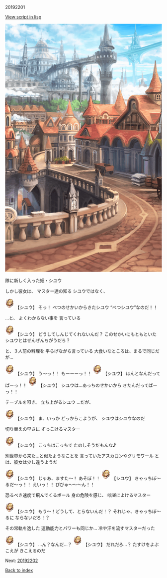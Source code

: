 20192201

[View script in lisp](../scripts/20192201.txt)

![town.png](../images/backgrounds/town.png)

隊に新しく入った姫・シユウ

しかし彼女は、
マスター達の知る
シユウではなく、

<img src="../images/units/201921.png" alt="201921.png" height="34"/>
【シユウ】
そっ！
べつのせかいからきたシユウ
“べつシユウ”なのだ！！

…と、
よくわからない事を
言っている

<img src="../images/units/201921.png" alt="201921.png" height="34"/>
【シユウ】
どうしてしんじてくれないんだ？
このせかいにもともといた
シユウとはぜんぜんちがうだろ？

と、３人前の料理を
平らげながら言っている
大食いなところは、まるで同じだが…

<img src="../images/units/201921.png" alt="201921.png" height="34"/>
【シユウ】
う～っ！！
もーーーっ！！

<img src="../images/units/201921.png" alt="201921.png" height="34"/>
【シユウ】
ほんとなんだってばーっ！！

<img src="../images/units/201921.png" alt="201921.png" height="34"/>
【シユウ】
シユウは…あっちのせかいから
きたんだってばーっ！！

テーブルを叩き、
立ち上がるシユウ
…だが、

<img src="../images/units/201921.png" alt="201921.png" height="34"/>
【シユウ】
ま、いっか
どっからこようが、
シユウはシユウなのだ

切り替えの早さに
ずっこけるマスター

<img src="../images/units/201921.png" alt="201921.png" height="34"/>
【シユウ】
こっちはこっちで
たのしそうだもんな♪

別世界から来た…と似たようなことを
言っていたアスカロンやグリモワール
とは、彼女は少し違うようだ

<img src="../images/units/201921.png" alt="201921.png" height="34"/>
【シユウ】
じゃあ、ますた～！
あそぼ！！

<img src="../images/units/201921.png" alt="201921.png" height="34"/>
【シユウ】
きゃっちぼ～るだ～っ！！
えいっ！！
びびゅ～～～ん！！

恐るべき速度で飛んでくるボール
身の危険を感じ、
咄嗟によけるマスター

<img src="../images/units/201921.png" alt="201921.png" height="34"/>
【シユウ】
もう～！どうして、とらないんだ！？
それじゃ、きゃっちぼ～るに
ならないだろ！？

その常軌を逸した
運動能力とパワーも同じか…
冷や汗を流すマスターだった

<img src="../images/units/201921.png" alt="201921.png" height="34"/>
【シユウ】
…ん？なんだ…？

<img src="../images/units/201921.png" alt="201921.png" height="34"/>
【シユウ】
だれだろ…？
たすけをよぶこえが
きこえるのだ

Next: [20192202](20192202.md)

[Back to index](index.md)
